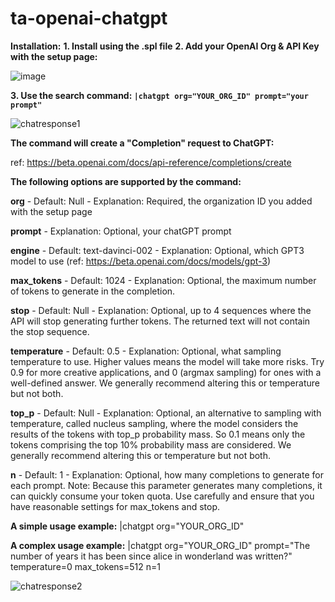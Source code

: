 # ta-openai-chatgpt

**Installation:**
**1. Install using the .spl file**
**2. Add your OpenAI Org & API Key with the setup page:**

![image](https://user-images.githubusercontent.com/4107863/214665563-7616ddbc-ef22-4289-ba6c-3829fd13746d.png)

**3. Use the search command: `|chatgpt org="YOUR_ORG_ID" prompt="your prompt"`**

![chatresponse1](https://user-images.githubusercontent.com/4107863/214673955-b77c6e4c-b628-4b3e-85df-b200dc205036.PNG)

**The command will create a "Completion" request to ChatGPT:**

ref: https://beta.openai.com/docs/api-reference/completions/create

**The following options are supported by the command:**

**org** - Default: Null - Explanation: Required, the organization ID you added with the setup page

**prompt** - Explanation: Optional, your chatGPT prompt

**engine** - Default: text-davinci-002 - Explanation: Optional, which GPT3 model to use (ref: https://beta.openai.com/docs/models/gpt-3)

**max_tokens** - Default: 1024 - Explanation: Optional, the maximum number of tokens to generate in the completion.

**stop** - Default: Null - Explanation: Optional, up to 4 sequences where the API will stop generating further tokens. The returned text will not contain the stop sequence. 

**temperature** - Default: 0.5 - Explanation:  Optional, what sampling temperature to use. Higher values means the model will take more risks. Try 0.9 for more creative applications, and 0 (argmax sampling) for ones with a well-defined answer. We generally recommend altering this or temperature but not both.

**top_p** - Default: Null - Explanation:  Optional, an alternative to sampling with temperature, called nucleus sampling, where the model considers the results of the tokens with top_p probability mass. So 0.1 means only the tokens comprising the top 10% probability mass are considered. We generally recommend altering this or temperature but not both.

**n** - Default: 1 - Explanation: Optional, how many completions to generate for each prompt. Note: Because this parameter generates many completions, it can quickly consume your token quota. Use carefully and ensure that you have reasonable settings for max_tokens and stop.

**A simple usage example:**
|chatgpt org="YOUR_ORG_ID"

**A complex usage example:**
|chatgpt org="YOUR_ORG_ID" prompt="The number of years it has been since alice in wonderland was written?" temperature=0 max_tokens=512 n=1 

![chatresponse2](https://user-images.githubusercontent.com/4107863/214671472-00b8dcac-b171-413f-8741-fb34a5816dca.PNG)


